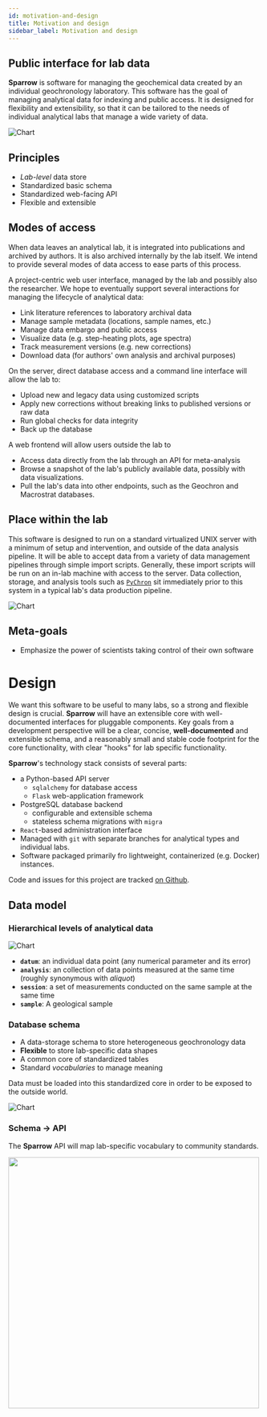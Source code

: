```yaml
---
id: motivation-and-design
title: Motivation and design
sidebar_label: Motivation and design
---
```


## Public interface for lab data

**Sparrow** is software for managing the geochemical data
created by an individual geochronology laboratory. This software has the goal of managing analytical data for indexing and public access.
It is designed for flexibility and extensibility, so that it can
be tailored to the needs of individual analytical labs that manage a
wide variety of data.

![Chart](pathname:///images/simplified-chart.png)

## Principles

- *Lab-level* data store
- Standardized basic schema
- Standardized web-facing API
- Flexible and extensible

## Modes of access

When data leaves an analytical lab, it is integrated into publications
and archived by authors. It is also archived internally by the lab itself.
We intend to provide several modes of data access to ease parts of this
process.

A project-centric web user interface, managed by the
lab and possibly also the researcher. We hope to eventually
support several interactions for managing the lifecycle
of analytical data:

- Link literature references to laboratory archival data
- Manage sample metadata (locations, sample names, etc.)
- Manage data embargo and public access
- Visualize data (e.g. step-heating plots, age spectra)
- Track measurement versions (e.g. new corrections)
- Download data (for authors' own analysis and archival purposes)

On the server, direct database access and a
command line interface will allow the lab to:

- Upload new and legacy data using customized scripts
- Apply new corrections without breaking
  links to published versions or raw data
- Run global checks for data integrity
- Back up the database

A web frontend will allow users outside the lab to

- Access data directly from the lab through an API for meta-analysis
- Browse a snapshot of the lab's publicly available data, possibly
  with data visualizations.
- Pull the lab's data into other endpoints, such as the Geochron
  and Macrostrat databases.

## Place within the lab

This software is designed to run on a standard virtualized
UNIX server with a minimum of setup and intervention, and outside
of the data analysis pipeline.
It will be able to accept data from a variety of data
management pipelines through simple import scripts. Generally,
these import scripts will be run on an in-lab machine with access
to the server. Data collection, storage, and analysis tools
such as [`PyChron`](https://github.com/NMGRL/PyChron)
sit immediately prior to this system in a typical lab's data production pipeline.

![Chart](pathname:///images/Lab-Data-Interface.png)

## Meta-goals

- Emphasize the power of scientists taking control of their own software

# Design

We want this software to be useful to many labs, so a
strong and flexible design is crucial. **Sparrow** will have an
extensible core with well-documented interfaces for pluggable
components. Key goals from a development perspective will
be a clear, concise, **well-documented** and extensible schema,
and a reasonably small and stable code footprint for the
core functionality, with clear "hooks" for lab specific
functionality.

**Sparrow**'s technology stack consists of several parts:

- a Python-based API server
  - `sqlalchemy` for database access
  - `Flask` web-application framework
- PostgreSQL database backend
  - configurable and extensible schema
  - stateless schema migrations with `migra`
- `React`-based administration interface
- Managed with `git` with separate branches for analytical
  types and individual labs.
- Software packaged primarily fro lightweight, containerized
  (e.g. Docker) instances.

Code and issues for this project are tracked [on Github](https://github.com/EarthCubeGeochron/Sparrow).


## Data model

### Hierarchical levels of analytical data

![Chart](pathname:///images/model-levels.png)

- **`datum`**: an individual data point (any numerical parameter and its error)
- **`analysis`**: an collection of data points measured at the same time
  (roughly synonymous with *aliquot*)
- **`session`**: a set of measurements conducted on the same sample
  at the same time
- **`sample`**: A geological sample


### Database schema

- A data-storage schema to store heterogeneous geochronology data
- **Flexible** to store lab-specific data shapes
- A common core of standardized tables
- Standard *vocabularies* to manage meaning

Data must be loaded into this standardized core in order to be
exposed to the outside world.

![Chart](pathname:///images/erd-core.png)

### Schema → API

The **Sparrow** API will map lab-specific vocabulary to community standards.

<img src="/images/vocabulary-mapping.png" width="500" />
